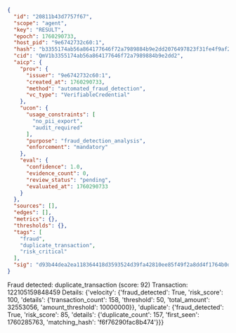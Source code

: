 ```json
{
  "id": "20811b43d7757f67",
  "scope": "agent",
  "key": "RESULT",
  "epoch": 1760290733,
  "host_pid": "9e6742732c60:1",
  "hash": "b3355174ab56a864177646f72a7989884b9e2dd2076497823f31fe4f9af2799b",
  "cid": "QmV1b3355174ab56a864177646f72a7989884b9e2dd2",
  "aicp": {
    "prov": {
      "issuer": "9e6742732c60:1",
      "created_at": 1760290733,
      "method": "automated_fraud_detection",
      "vc_type": "VerifiableCredential"
    },
    "ucon": {
      "usage_constraints": [
        "no_pii_export",
        "audit_required"
      ],
      "purpose": "fraud_detection_analysis",
      "enforcement": "mandatory"
    },
    "eval": {
      "confidence": 1.0,
      "evidence_count": 0,
      "review_status": "pending",
      "evaluated_at": 1760290733
    }
  },
  "sources": [],
  "edges": [],
  "metrics": {},
  "thresholds": {},
  "tags": [
    "fraud",
    "duplicate_transaction",
    "risk_critical"
  ],
  "sig": "d93b44dea2ea118364418d3593524d39fa42810ee85f49f2a8dd4f1764b0d19d"
}
```

Fraud detected: duplicate_transaction (score: 92)
Transaction: 122105159848459
Details: {'velocity': {'fraud_detected': True, 'risk_score': 100, 'details': {'transaction_count': 158, 'threshold': 50, 'total_amount': 32553056, 'amount_threshold': 10000000}}, 'duplicate': {'fraud_detected': True, 'risk_score': 85, 'details': {'duplicate_count': 157, 'first_seen': 1760285763, 'matching_hash': 'f6f76290fac8b474'}}}